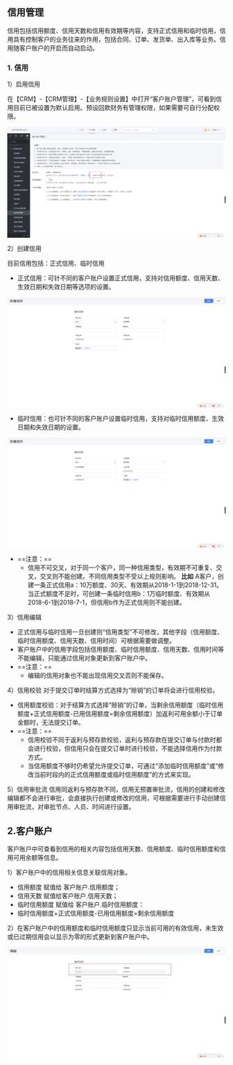 ## 信用管理

信用包括信用额度、信用天数和信用有效期等内容，支持正式信用和临时信用，信用具有控制客户的业务往来的作用，包括合同、订单、发货单、出入库等业务。信用随客户账户的开启而自动启动。

### 1. 信用

1）启用信用

在【CRM】-【CRM管理】-【业务规则设置】中打开“客户账户管理”，可看到信用目前已被设置为默认启用。预设回款财务有管理权限，如果需要可自行分配权限。

 <img src="image/启动信用.png"  alt="logo" align=center /> <br/>
	 
2）创建信用

目前信用包括：正式信用、临时信用
 
- 正式信用：可针不同的客户账户设置正式信用，支持对信用额度、信用天数、生效日期和失效日期等选项的设置。

 <img src="image/正式信用.png"  alt="logo" align=center /> <br/>

- 临时信用：也可针不同的客户账户设置临时信用，支持对临时信用额度、生效日期和失效日期的设置。

<img src="image/临时信用.png"  alt="logo" align=center /> <br/>

- ==注意：==
    - 信用不可交叉，对于同一个客户，同一种信用类型，有效期不可重复、交叉，交叉则不能创建。不同信用类型不受以上规则影响。 **比如** A客户，创建一条正式信用a：10万额度、30天、有效期从2018-1-1到2018-12-31。当正式额度不足时，可创建一条临时信用b：1万临时额度、有效期从2018-6-1到2018-7-1，但信用b作为正式信用则不能创建。
   

3）信用编辑
- 正式信用与临时信用一旦创建则“信用类型”不可修改，其他字段（信用额度、临时信用额度、信用天数、信用时间）可根据需要做调整。
- 客户账户中的信用字段包括信用额度、临时信用额度、信用天数、信用时间等不能编辑，只能通过信用对象更新到客户账户中。
-  ==注意：==
    - 编辑的信用对象也不能出现信用交叉否则不能保存。
    

4）信用校验
对于提交订单时结算方式选择为“赊销”的订单将会进行信用校验。
- 信用额度校验：对于结算方式选择“赊销”的订单，当剩余信用额度（临时信用额度+正式信用额度-已用信用额度=剩余信用额度）加返利可用余额小于订单金额时，无法提交订单。
-  ==注意：==
    - 信用校验不同于返利与预存款校验，返利与预存款在提交订单与付款时都会进行校验，但信用只会在提交订单时进行校验，不能选择信用作为付款方式。
    - 当信用额度不够时仍希望允许提交订单，可通过“添加临时信用额度”或“修改当前时段内的正式信用额度或临时信用额度”的方式来实现。

5）信用审批流
信用同返利与预存款不同，信用无预置审批流，信用的创建和修改编辑都不会进行审批，会直接执行创建或修改的信用，可根据需要进行手动创建信用审批流，对审批节点、人员、时间进行设置。

## 2.客户账户
客户账户中可查看到信用的相关内容包括信用天数、信用额度、临时信用额度和信用可用余额等信息。

1）客户账户中的信用相关信息关联信用对象。
- 信用额度 赋值给 客户账户.信用额度；
- 信用天数 赋值给客户账户.信用天数；
- 临时信用额度 赋值给 客户账户.临时信用额度：
- 临时信用额度+正式信用额度-已用信用额度=剩余信用额度

2）在客户账户中的信用额度和临时信用额度只显示当前可用的有效信用，未生效或已过期信用会以显示为零的形式更新到客户账户中。

<img src="image/信用编辑.png"  alt="logo" align=center /> <br/>

